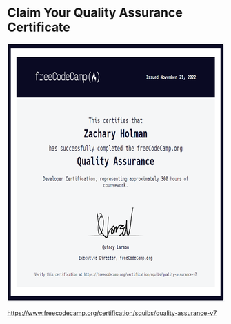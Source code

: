 # Claim Your Quality Assurance Certificate

<p align="center"><img src="/Images/certificates/my-quality-assurance-certificate.png" height="600" alt="My Quality Assurance certification from freeCodeCamp"/></p>

https://www.freecodecamp.org/certification/squibs/quality-assurance-v7
